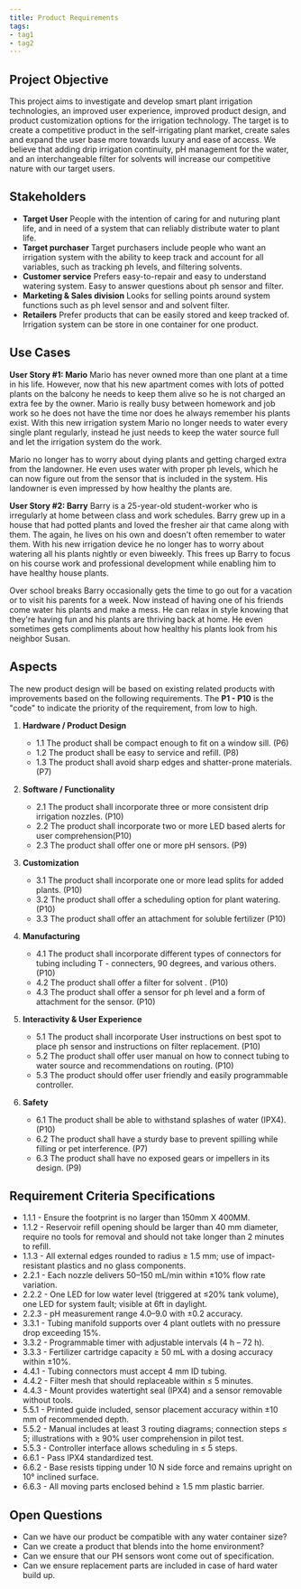 ```yaml
---
title: Product Requirements
tags:
- tag1
- tag2
---
```


## Project Objective <!--JACOB: Fertilizer addition, drip irrigation continuity, sensor for how much solvents in the water and how much is there OR how much soil resitivity for pH and solvent absorption.-->

This project aims to investigate and develop smart plant irrigation technologies, an improved user experience, improved product design, and product customization options for the irrigation technology. The target is to create a competitive product in the self-irrigating plant market, create sales and expand the user base more towards luxury and ease of access. We believe that adding drip irrigation continuity, pH management for the water, and an interchangeable filter for solvents will increase our competitive nature with our target users.
<!-- Might want to flush out a little more but it doesn't seem like its needed - Jacob Dirks-->

<!--This project aims to investigate and develop smart adaptive technologies, an improved user experience, better fit, improved product design, and product customization options for the next-generation AirPods. The target is to maintain global dominance in the wireless earphone market, drive up AirPod sales to 100 million+ units sold with a 60% global market share in 2021 and expand the user base more towards the luxury, professional, and fitness segments. We believe that adding smart interactions and adaptive audio filters alone will already expand our user base by 15%. With the new generation AirPods we aim to match at least the sound quality of our main competitor, the Sony WF-1000XM3, and include Active Noise Canceling that is also featured in Mifo, House of Marley, Bose, and Amazon Echo products. We will also obtain IPX4 sweat-resistant rating equal to Bose, House of Marley, and Amazon Echo earbuds, and aim to extend our range of colors, as seen in Urbanista and Jabra’s lifestyle products.-->

## Stakeholders <!-- terry -->

- **Target User** People with the intention of caring for and nuturing plant life, and in need of a system that can reliably  distribute water to plant life.
- **Target purchaser** Target purchasers include people who want an irrigation system with the ability to keep track and account for all variables, such as tracking ph levels, and filtering solvents.
- **Customer service** Prefers easy-to-repair and easy to understand watering system. Easy to answer questions about ph sensor and filter.
- **Marketing & Sales division** Looks for selling points around system functions such as ph level sensor and and solvent filter.
- **Retailers** Prefer products that can be easily stored and keep tracked of. Irrigation system can be store in one container for one product.

## Use Cases <!-- jacob and terry -->

**User Story #1: Mario**
Mario has never owned more than one plant at a time in his life. However, now that his new apartment comes with lots of potted plants on the balcony he needs to keep them alive so he is not charged an extra fee by the owner. Mario is really busy between homework and job work so he does not have the time nor does he always remember his plants exist. With this new irrigation system Mario no longer needs to water every single plant regularly, instead he just needs to keep the water source full and let the irrigation system do the work.

Mario no longer has to worry about dying plants and getting charged extra from the landowner. He even uses water with proper ph levels, which he can now figure out from the sensor that is included in the system. His landowner is even impressed by how healthy the plants are.
<!-- done on this - Terry Williams-->
<!--
Jenna is a 33-year-old executive who regularly visits a bar for lunch to blow off some steam. The bar is often loud with people, but it is paramount that she can hold business conversations over the phone there. Then again, she does not want to miss out on the atmosphere and be able to hear the waiters as well. Her new Apple wireless earphones allow her to switch instantly between a mode where she can fully focus on the phone conversation and a mode where the phone call and environmental sound are seamlessly combined. They also allow her to rapidly adjust the volume on the earbuds themselves without having to take out her phone.

Jenna occasionally visits the bar in the evenings. She is a big fan of the L.A. Lakers, and whenever they play, she streams the live footage through her phone. Her new earbuds allow her to easily switch to hearing everything around her and streaming the match commentary without having to ever take the earbuds out.  She sometimes gets compliments on how stylish the earbuds look on her, and she wouldn’t want to miss out on hearing those either.-->

**User Story #2: Barry**
Barry is a 25-year-old student-worker who is irregularly at home between class and work schedules. Barry grew up in a house that had potted plants and loved the fresher air that came along with them. The again, he lives on his own and doesn't often remember to water them. With his new irrigation device he no longer has to worry about watering all his plants nightly or even biweekly. This frees up Barry to focus on his course work and professional development while enabling him to have healthy house plants.

Over school breaks Barry occasionally gets the time to go out for a vacation or to visit his parents for a week. Now instead of having one of his friends come water his plants and make a mess. He can relax in style knowing that they're having fun and his plants are thriving back at home. He even sometimes gets compliments about how healthy his plants look from his neighbor Susan.
<!-- this one is done - Jacob Dirks-->

## Aspects <!-- 2 each -->

The new product design will be based on existing related products with improvements based on the following requirements. The **P1 - P10** is the "code" to indicate the priority of the requirement, from low to high.

1. **Hardware / Product Design**
      - 1.1 The product shall be compact enough to fit on a window sill. (P6)
      - 1.2 The product shall be easy to service and refill. (P8)
      - 1.3 The product shall avoid sharp edges and shatter-prone materials. (P7)
  
2. **Software / Functionality** <!-- Jacob Dirks -->
      - 2.1 The product shall incorporate three or more consistent drip irrigation nozzles. (P10)
      - 2.2 The product shall incorporate two or more LED based alerts for user comprehension(P10)
      - 2.3 The product shall offer one or more pH sensors. (P9)

3. **Customization** <!-- Jacob Dirks -->
      - 3.1 The product shall incorporate one or more lead splits for added plants. (P10)
      - 3.2 The product shall offer a scheduling option for plant watering. (P10)
      - 3.3 The product shall offer an attachment for soluble fertilizer (P10)
  
4. **Manufacturing** <!-- Terry Williams -->
      - 4.1 The product shall incorporate different types of connectors for tubing including T - connecters, 90 degrees, and various others. (P10)
      - 4.2 The product shall offer a filter for solvent . (P10)
      - 4.3 The product shall offer a sensor for ph level and a form of attachment for the sensor. (P10)

5. **Interactivity & User Experience** <!-- Terry Williams -->
      - 5.1 The product shall incorporate User instructions on best spot to place ph sensor and instructions on filter replacement. (P10)
      - 5.2 The product shall offer user manual on how to connect tubing to water source and recommendations on routing. (P10)
      - 5.3 The product should offer user friendly and easily programmable controller.

6. **Safety**
      - 6.1 The product shall be able to withstand splashes of water (IPX4). (P10)
      - 6.2 The product shall have a sturdy base to prevent spilling while filling or pet interference. (P7)
      - 6.3 The product shall have no exposed gears or impellers in its design. (P9)
  
## Requirement Criteria Specifications <!-- Austin -->

- 1.1.1 - Ensure the footprint is no larger than 150mm X 400MM.
- 1.1.2 - Reservoir refill opening should be larger than 40 mm diameter, require no tools for removal and should not take longer than 2 minutes to refill.
- 1.1.3 - All external edges rounded to radius ≥ 1.5 mm; use of impact-resistant plastics and no glass components.
- 2.2.1 - Each nozzle delivers 50–150 mL/min within ±10% flow rate variation.
- 2.2.2 - One LED for low water level (triggered at ≤20% tank volume), one LED for system fault; visible at 6ft in daylight.
- 2.2.3 - pH measurement range 4.0–9.0 with ±0.2 accuracy.
- 3.3.1 - Tubing manifold supports over 4 plant outlets with no pressure drop exceeding 15%.
- 3.3.2 - Programmable timer with adjustable intervals (4 h – 72 h).
- 3.3.3 - Fertilizer cartridge capacity ≥ 50 mL with a dosing accuracy within ±10%.
- 4.4.1 - Tubing connectors must accept 4 mm ID tubing.
- 4.4.2 - Filter mesh that should replaceable within ≤ 5 minutes.
- 4.4.3 - Mount provides watertight seal (IPX4) and a sensor removable without tools.
- 5.5.1 - Printed guide included, sensor placement accuracy within ±10 mm of recommended depth.
- 5.5.2 - Manual includes at least 3 routing diagrams; connection steps ≤ 5; illustrations with ≥ 90% user comprehension in pilot test.
- 5.5.3 - Controller interface allows scheduling in ≤ 5 steps.
- 6.6.1 - Pass IPX4 standardized test.
- 6.6.2 - Base resists tipping under 10 N side force and remains upright on 10° inclined surface.
- 6.6.3 - All moving parts enclosed behind ≥ 1.5 mm plastic barrier.

## Open Questions <!-- Austin -->

- Can we have our product be compatible with any water container size?
- Can we create a product that blends into the home environment?
- Can we ensure that our PH sensors wont come out of specification.
- Can we ensure replacement parts are included in case of hard water build up.

